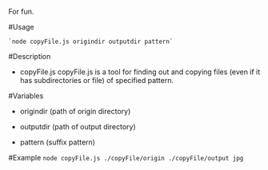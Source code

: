 For fun.

#Usage

	`node copyFile.js origindir outputdir pattern`

#Description
* copyFile.js
	copyFile.js is a tool for finding out and copying files (even if it has subdirectories or file) of specified pattern.

#Variables
* origindir (path of origin directory)

* outputdir (path of output directory)

* pattern (suffix pattern)


#Example
	`node copyFile.js ./copyFile/origin ./copyFile/output jpg`